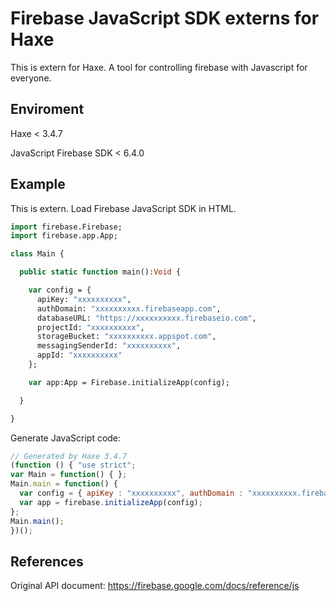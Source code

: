 # Firebase JavaScript SDK externs for Haxe

This is extern for Haxe.
A tool for controlling firebase with Javascript for everyone.

## Enviroment

Haxe < 3.4.7

JavaScript Firebase SDK < 6.4.0

## Example

This is extern.
Load Firebase JavaScript SDK in HTML.

```haxe
import firebase.Firebase;
import firebase.app.App;

class Main {

  public static function main():Void {

    var config = {
      apiKey: "xxxxxxxxxx",
      authDomain: "xxxxxxxxxx.firebaseapp.com",
      databaseURL: "https://xxxxxxxxxx.firebaseio.com",
      projectId: "xxxxxxxxxx",
      storageBucket: "xxxxxxxxxx.appspot.com",
      messagingSenderId: "xxxxxxxxxx",
      appId: "xxxxxxxxxx"
    };

    var app:App = Firebase.initializeApp(config);

  }

}
```

Generate JavaScript code:

```javascript
// Generated by Haxe 3.4.7
(function () { "use strict";
var Main = function() { };
Main.main = function() {
  var config = { apiKey : "xxxxxxxxxx", authDomain : "xxxxxxxxxx.firebaseapp.com", databaseURL : "https://xxxxxxxxxx.firebaseio.com", projectId : "xxxxxxxxxx", storageBucket : "xxxxxxxxxx.appspot.com", messagingSenderId : "xxxxxxxxxx", appId : "xxxxxxxxxx"};
  var app = firebase.initializeApp(config);
};
Main.main();
})();
```

## References

Original API document:
https://firebase.google.com/docs/reference/js
